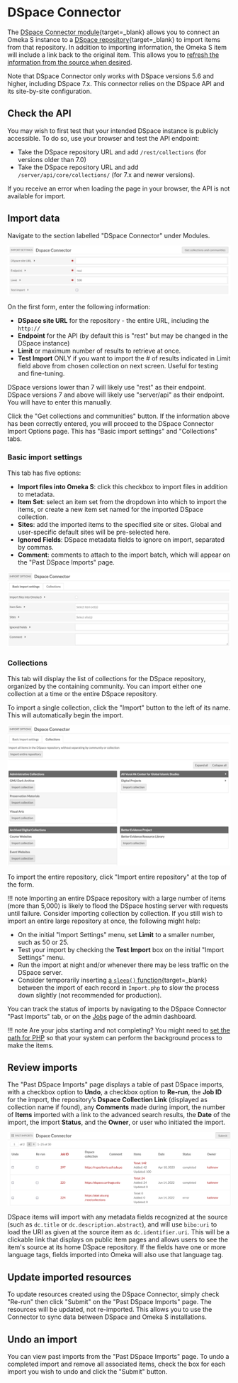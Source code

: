 # DSpace Connector

The [DSpace Connector module](https://omeka.org/s/modules/DspaceConnector){target=_blank} allows you to connect an Omeka S instance to a [DSpace repository](https://duraspace.org/dspace/){target=_blank} to import items from that repository. In addition to importing information, the Omeka S item will include a link back to the original item. This allows you to [refresh the information from the source when desired](#update-imported-resources).

Note that DSpace Connector only works with DSpace versions 5.6 and higher, including DSpace 7.x. This connector relies on the DSpace API and its site-by-site configuration.

## Check the API

You may wish to first test that your intended DSpace instance is publicly accessible. To do so, use your browser and test the API endpoint:

- Take the DSpace repository URL and add `/rest/collections` (for versions older than 7.0) 
- Take the DSpace repository URL and add `/server/api/core/collections/` (for 7.x and newer versions).

If you receive an error when loading the page in your browser, the API is not available for import.

## Import data

Navigate to the section labelled "DSpace Connector" under Modules.

![Screenshot of the field options for DSpace Connector](../modules/modulesfiles/dspace_import.png)

On the first form, enter the following information:

* **DSpace site URL** for the repository - the entire URL, including the `http://`
* **Endpoint** for the API (by default this is "rest" but may be changed in the DSpace instance)
* **Limit** or maximum number of results to retrieve at once.
* **Test Import** ONLY if you want to import the # of results indicated in Limit field above from chosen collection on next screen. Useful for testing and fine-tuning.

DSpace versions lower than 7 will likely use "rest" as their endpoint. DSpace versions 7 and above will likely use "server/api" as their endpoint. You will have to enter this manually.

Click the "Get collections and communities" button. If the information above has been correctly entered, you will proceed to the DSpace Connector Import Options page. This has "Basic import settings" and "Collections" tabs.

### Basic import settings
This tab has five options:

* **Import files into Omeka S**: click this checkbox to import files in addition to metadata.
* **Item Set**: select an item set from the dropdown into which to import the items, or create a new item set named for the imported DSpace collection.
* **Sites**: add the imported items to the specified site or sites. Global and user-specific default sites will be pre-selected here.
* **Ignored Fields**: DSpace metadata fields to ignore on import, separated by commas.
* **Comment**: comments to attach to the import batch, which will appear on the "Past DSpace Imports" page.

![basic import settings, nothing entered and no boxes checked.](../modules/modulesfiles/dspace_importset.png)

### Collections
This tab will display the list of collections for the DSpace repository, organized by the containing community. You can import either one collection at a time or the entire DSpace repository.

To import a single collection, click the "Import" button to the left of its name. This will automatically begin the import.

![First few collections from mars.gmu.edu's DSpace repository](../modules/modulesfiles/dspace_coll.png)

To import the entire repository, click "Import entire repository" at the top of the form.

!!! note
	Importing an entire DSpace repository with a large number of items (more than 5,000) is likely to flood the DSpace hosting server with requests until failure. Consider importing collection by collection. If you still wish to import an entire large repository at once, the following might help:

* On the initial "Import Settings" menu, set **Limit** to a smaller number, such as 50 or 25.
* Test your import by checking the **Test Import** box on the initial "Import Settings" menu.
* Run the import at night and/or whenever there may be less traffic on the DSpace server.
* Consider temporarily inserting [a `sleep()` function](https://www.w3schools.com/php/func_misc_sleep.asp){target=_blank} between the import of each record in `Import.php` to slow the process down slightly (not recommended for production).

You can track the status of imports by navigating to the DSpace Connector "Past Imports" tab, or on the [Jobs](../admin/jobs.md) page of the admin dashboard.

!!! note
	Are your jobs starting and not completing? You might need to [set the path for PHP](../configuration.md#php-path) so that your system can perform the background process to make the items.

## Review imports

The "Past DSpace Imports" page displays a table of past DSpace imports, with a checkbox option to **Undo**, a checkbox option to **Re-run**, the **Job ID** for the import, the repository’s **Dspace Collection Link** (displayed as collection name if found), any **Comments** made during import, the number of **Items** imported with a link to the advanced search results, the **Date** of the import, the import **Status**, and the **Owner**, or user who initiated the import.

![Table of past imports showing two completed imports and one import resulting in an error with different collections being imported](../modules/modulesfiles/dspace_past.png)

DSpace items will import with any metadata fields recognized at the source (such as `dc.title` or `dc.description.abstract`), and will use `bibo:uri` to load the URI as given at the source item as `dc.identifier.uri`. This will be a clickable link that displays on public item pages and allows users to see the item's source at its home DSpace repository. If the fields have one or more language tags, fields imported into Omeka will also use that language tag.

## Update imported resources

To  update resources created using the DSpace Connector, simply check "Re-run" then click "Submit" on the "Past DSpace Imports" page. The resources will be updated, not re-imported. This allows you to use the Connector to sync data between DSpace and Omeka S installations.

## Undo an import

You can view past imports from the "Past DSpace Imports" page. To undo a completed import and remove all associated items, check the box for each import you wish to undo and click the "Submit" button.
